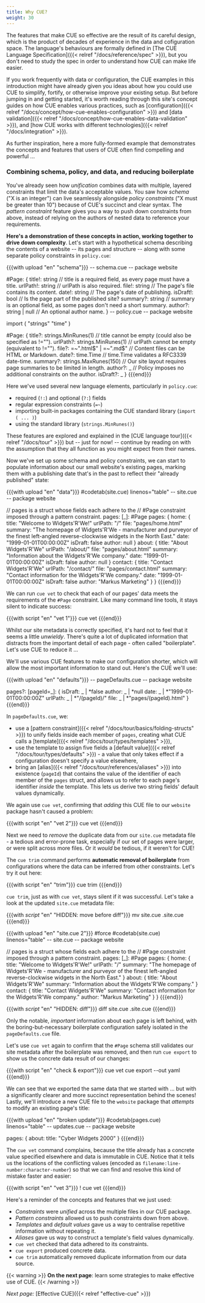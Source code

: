 ```yaml
---
title: Why CUE?
weight: 30
---
```


The features that make CUE so effective are the result of its careful design,
which is the product of decades of experience in the data and cofiguration
space. The language's behaviours are formally defined in
[The CUE Language Specification]({{< relref "/docs/reference/spec" >}}),
but you don't need to study the spec in order to understand how CUE can make
life easier.

If you work frequently with data or configuration, the CUE examples in this
introduction might have already given you ideas about how you could use CUE to
simplify, fortify, or otherwise improve your existing setup.
But before jumping in and getting started, it's worth reading through this
site's concept guides on how CUE enables various practices, such as
[configuration]({{< relref "/docs/concept/how-cue-enables-configuration" >}})
and
[data validation]({{< relref "/docs/concept/how-cue-enables-data-validation" >}}),
and
[how CUE works with different technologies]({{< relref "/docs/integration" >}}).

As further inspiration, here a more fully-formed example that demonstrates the
concepts and features that users of CUE often find compelling and powerful ...

### Combining schema, policy, and data, and reducing boilerplate

You've already seen how *unification* combines data with multiple, layered
constraints that limit the data's acceptable values. You saw how *schema* ("X
is an integer") can live seamlessly alongside *policy constraints* ("X must be
greater than 10") because of CUE's succinct and clear syntax. The *pattern
constraint* feature gives you a way to push down constraints from above,
instead of relying on the authors of nested data to reference your requirements.

**Here's a demonstration of these concepts in action, working together to drive down complexity**.
Let's start with a hypothetical schema describing the contents of a
website -- its pages and structure -- along with some separate policy
constraints in `policy.cue`:

{{{with upload "en" "schema"}}}
-- schema.cue --
package website

#Page: {
	title!:   string        // title is a required field, as every page must have a title.
	urlPath!: string        // urlPath is also required.
	file!:    string        // The page's file contains its content.
	date!:    string        // The page's date of publishing.
	isDraft!: bool          // Is the page part of the published site?
	summary?: string        // summary is an optional field, as some pages don't need a short summary.
	author?:  string | null // An optional author name.
}
-- policy.cue --
package website

import (
	"strings"
	"time"
)

#Page: {
	title?:   strings.MinRunes(1)   // title cannot be empty (could also be specified as !="").
	urlPath?: strings.MinRunes(1)   // urlPath cannot be empty (equivalent to !="").
	file?:    =~".html$" | =~".md$" // Content files can be HTML or Markdown.
	date?:    time.Time             // time.Time validates a RFC3339 date-time.
	summary?: strings.MaxRunes(150) // Our site layout requires page summaries to be limited in length.
	author?:  _                     // Policy imposes no additional constraints on the author.
	isDraft?: _
}
{{{end}}}

Here we've used several new language elements, particularly in `policy.cue`:

- required (`!:`) and optional (`?:`) fields
- regular expression constraints (`=~`)
- importing built-in packages containing the CUE standard library (`import ( ... )`)
- using the standard library (`strings.MinRunes()`)
<!-- FIXME: move - default values (`*`)
- conditional fields (`if ...`) -->

These features are explored and explained in the
[CUE language tour]({{< relref "/docs/tour" >}})
but -- just for now! -- continue by reading on with the assumption that they
all function as you might expect from their names.

Now we've set up some schema and policy constraints, we can start to populate
information about our small website's existing pages, marking them with a
publishing date that's in the past to reflect their "already published" state:

{{{with upload "en" "data"}}}
#codetab(site.cue) linenos="table"
-- site.cue --
package website

// pages is a struct whose fields each adhere to the
// #Page constraint imposed through a pattern constraint.
pages: [_]: #Page
pages: {
	home: {
		title:   "Welcome to Widgets'R'We!"
		urlPath: "/"
		file:    "pages/home.html"
		summary: "The homepage of Widgets'R'We - manufacturer and purveyor of the finest left-angled reverse-clockwise widgets in the North East."
		date:    "1999-01-01T00:00:00Z"
		isDraft: false
		author:  null
	}
	about: {
		title:   "About Widgets'R'We"
		urlPath: "/about/"
		file:    "pages/about.html"
		summary: "Information about the Widgets'R'We company."
		date:    "1999-01-01T00:00:00Z"
		isDraft: false
		author:  null
	}
	contact: {
		title:   "Contact Widgets'R'We"
		urlPath: "/contact/"
		file:    "pages/contact.html"
		summary: "Contact information for the Widgets'R'We company."
		date:    "1999-01-01T00:00:00Z"
		isDraft: false
		author:  "Markus Marketing"
	}
}
{{{end}}}

We can run `cue vet` to check that each of our pages' data meets the
requirements of the `#Page` constraint.
Like many command line tools, it stays silent to indicate success:

{{{with script "en" "vet 1"}}}
cue vet
{{{end}}}

Whilst our site metadata is correctly specified, it's hard not to feel that it
seems a little *unwieldy*. There's quite a lot of duplicated information that
distracts from the important detail of each page - often called "boilerplate".
Let's use CUE to reduce it ...

We'll use various CUE features to make our configuration shorter, which will
allow the most important information to stand out. Here's the CUE we'll use:

{{{with upload "en" "defaults"}}}
-- pageDefaults.cue --
package website

pages?: [pageId=_]: {
	isDraft: _ | *false
	author:  _ | *null
	date:    _ | *"1999-01-01T00:00:00Z"
	urlPath: _ | *"/\(pageId)/"
	file:    _ | *"pages/\(pageId).html"
}
{{{end}}}

In `pageDefaults.cue`, we:

- use a [pattern constraint]({{< relref "/docs/tour/basics/folding-structs" >}})
  to unify fields inside each member of `pages`, creating what CUE calls a
  [template]({{< relref "/docs/tour/types/templates" >}}),
- use the template to assign five fields a
  [default value]({{< relref "/docs/tour/types/defaults" >}}) - a value that
  only takes effect if a configuration doesn't specify a value elsewhere,
- bring an [alias]({{< relref "/docs/tour/references/aliases" >}}) into
  existence (`pageId`) that contains the value of the identifier of each member
  of the `pages` struct, and allows us to refer to each page's identifier
  *inside* the template. This lets us derive two string fields' default values
  dynamically.

We again use `cue vet`, confirming that *adding* this CUE file to our `website`
package hasn't caused a problem:

{{{with script "en" "vet 2"}}}
cue vet
{{{end}}}

Next we need to *remove* the duplicate data from our `site.cue` metadata file -
a tedious and error-prone task, especially if our set of pages were larger, or
were split across more files. Or it *would* be tedious, if it weren't for CUE!

The `cue trim` command performs **automatic removal of boilerplate** from
configurations where the data can be inferred from other constraints.
Let's try it out here:

{{{with script "en" "trim"}}}
cue trim
{{{end}}}

`cue trim`, just as with `cue vet`, stays silent if it was successful. Let's
take a look at the updated `site.cue` metadata file:

{{{with _script_ "en" "HIDDEN: move before diff"}}}
mv site.cue .site.cue
{{{end}}}

{{{with upload "en" "site.cue 2"}}}
#force
#codetab(site.cue) linenos="table"
-- site.cue --
package website

// pages is a struct whose fields each adhere to the
// #Page constraint imposed through a pattern constraint.
pages: [_]: #Page
pages: {
	home: {
		title:   "Welcome to Widgets'R'We!"
		urlPath: "/"
		summary: "The homepage of Widgets'R'We - manufacturer and purveyor of the finest left-angled reverse-clockwise widgets in the North East."
	}
	about: {
		title:   "About Widgets'R'We"
		summary: "Information about the Widgets'R'We company."
	}
	contact: {
		title:   "Contact Widgets'R'We"
		summary: "Contact information for the Widgets'R'We company."
		author:  "Markus Marketing"
	}
}
{{{end}}}

{{{with _script_ "en" "HIDDEN: diff"}}}
diff site.cue .site.cue
{{{end}}}

Only the notable, *important* information about each page is left behind, with
the boring-but-necessary boilerplate configuration safely isolated in the
`pageDefaults.cue` file.

Let's use `cue vet` again to confirm that the `#Page` schema still validates
our site metadata after the boilerplate was removed, and then run `cue export`
to show us the concrete data result of our changes:

{{{with script "en" "check & export"}}}
cue vet
cue export --out yaml
{{{end}}}

We can see that we exported the same data that we started with ... but with a
significantly clearer and more succinct representation behind the scenes!
Lastly, we'll introduce a new CUE file to the `website` package that *attempts*
to modify an existing page's title:

{{{with upload "en" "broken update"}}}
#codetab(pages.cue) linenos="table"
-- updates.cue --
package website

pages: {
	about: title: "Cyber Widgets 2000"
}
{{{end}}}

The `cue vet` command complains, because the title already has a concrete value
specified elsewhere and data is immutable in CUE.
Notice that it tells us the locations of the conflicting values (encoded as
`filename:line-number:character-number`) so that we can find and resolve this
kind of mistake faster and easier:

{{{with script "en" "vet 3"}}}
! cue vet
{{{end}}}

Here's a reminder of the concepts and features that we just used:

- *Constraints* were *unified* across the multiple files in our CUE package.
- *Pattern constraints* allowed us to push constraints down from above.
- *Templates* and *default values* gave us a way to centralise repetitive
  information without repeating it.
- *Aliases* gave us way to construct a template's field values dynamically.
- `cue vet` checked that data adhered to its constraints.
- `cue export` produced concrete data.
- `cue trim` automatically removed duplicate information from our data source.

{{< warning >}}
**On the next page**: learn some strategies to make effective use of CUE.
{{< /warning >}}

*Next page:* [Effective CUE]({{< relref "effective-cue" >}})
